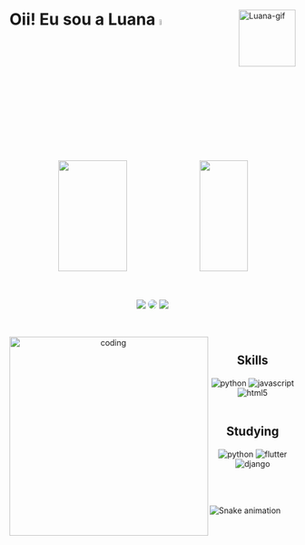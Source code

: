 <div>
  <img align="right" alt="Luana-gif" height="100px" src="https://cdn.discordapp.com/attachments/1087133504296472707/1139213972751528067/gifluana.gif">
  <h1>Oii! Eu sou a Luana <img src="https://media.giphy.com/media/hvRJCLFzcasrR4ia7z/giphy.gif" width="5%"></h1> <br><br>
</div>

<div align="center">
  <img width="49%" height="195px" src="https://github-readme-stats.vercel.app/api?username=luanacostav&show_icons=true&include_all_commits=true&count_private=true&theme=radical">
  <img width="41%" height="195px" src="https://github-readme-stats.vercel.app/api/top-langs/?username=luanacostav&theme=radical&hide_border=true&include_all_commits=true&count_private=true&layout=compact">
</div>

 ##
 
<div align="center"> 
<br>
<a href = "mailto:costavasconcelosluana@gmail.com"> <img src="https://img.shields.io/badge/-Gmail-%23333?style=for-the-badge&logo=gmail&logoColor=white" target="_blank"></a>
<a href="https://www.linkedin.com/in/luana-costa-vasconcelos/" target="_blank"><img src="https://img.shields.io/badge/-LinkedIn-%230077B5?style=for-the-badge&logo=linkedin&logoColor=white" style="border-radius: 30px" target="_blank"></a> 
  <a href="https://stackoverflow.com/users/21477016/lua" target="_blank"><img src="https://img.shields.io/badge/Stack_Overflow-FE7A16?style=for-the-badge&logo=stack-overflow&logoColor=white"></a> 
 </div>
 
 <div align="right">
  
</div>

 ##


<div align="center">
  <div style="display: inline_block"><br>
     <img align="left" height="350" alt="coding" src="https://cdn.discordapp.com/attachments/1087133504296472707/1139250851878277190/code.gif">
    <h2 align="center">Skills</h2>
    <img align="center" alt="python" src="https://img.shields.io/badge/Python-3776AB?style=for-the-badge&logo=python&logoColor=white">
    <img align="center" alt="javascript" src="https://img.shields.io/badge/JavaScript-F7DF1E?style=for-the-badge&logo=javascript&logoColor=black">
    <img align="center" alt="html5" src="https://img.shields.io/badge/HTML5-E34F26?style=for-the-badge&logo=html5&logoColor=white"> <br><br>
    <h2 align="center">Studying</h2>
    <img align="center" alt="python" src="https://img.shields.io/badge/Python-3776AB?style=for-the-badge&logo=python&logoColor=white">
    <img align="center" alt="flutter" src="https://img.shields.io/badge/Flutter-02569B?style=for-the-badge&logo=flutter&logoColor=white">
    <img align="center" alt="django" src="https://img.shields.io/badge/Django-092E20?style=for-the-badge&logo=django&logoColor=white">
  </div>
</div> <br><br><br>

![Snake animation](https://github.com/luanacostav/luanacostav/blob/output/github-contribution-grid-snake.svg)
 
